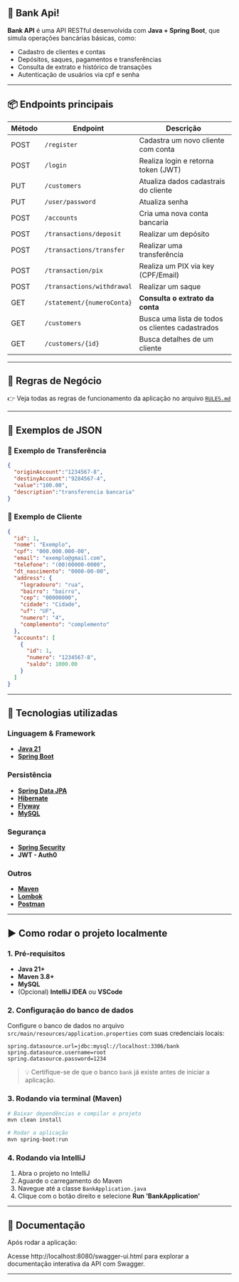 ## 🏦 Bank Api!

**Bank API** é uma API RESTful desenvolvida com **Java + Spring Boot**, que simula operações bancárias básicas, como:

- Cadastro de clientes e contas
- Depósitos, saques, pagamentos e transferências
- Consulta de extrato e histórico de transações
- Autenticação de usuários via cpf e senha

--- 
## 📦 Endpoints principais

| Método | Endpoint                   | Descrição                                       |
|--------|----------------------------|-------------------------------------------------|
| POST   | `/register`                | Cadastra um novo cliente com conta              |
| POST   | `/login`                   | Realiza login e retorna token (JWT)             |
| PUT    | `/customers`               | Atualiza dados cadastrais do cliente            |
| PUT    | `/user/password`           | Atualiza senha                                  |
| POST   | `/accounts`                | Cria uma nova conta bancaria                    |
| POST   | `/transactions/deposit`    | Realizar um depósito                            |
| POST   | `/transactions/transfer`   | Realizar uma transferência                      |
| POST   | `/transaction/pix`         | Realiza um PIX via key (CPF/Email)              |
| POST   | `/transactions/withdrawal` | Realizar um saque                               |
| GET    | `/statement/{numeroConta}` | **Consulta o extrato da conta**                 |
| GET    | `/customers`               | Busca uma lista de todos os clientes cadastrados |
| GET    | `/customers/{id}`          | Busca detalhes de um cliente                    |
---
## 📘 Regras de Negócio

👉 Veja todas as regras de funcionamento da aplicação no arquivo [`RULES.md`](./RULES.md)

--- 

## 📄 Exemplos de JSON
### 🔄 Exemplo de Transferência
```json
{
  "originAccount":"1234567-8",
  "destinyAccount":"9284567-4",
  "value":"100.00",
  "description":"transferencia bancaria"
}


```

### 🧑 Exemplo de Cliente
```json
{
  "id": 1,
  "nome": "Exemplo",
  "cpf": "000.000.000-00",
  "email": "exemplo@gmail.com",
  "telefone": "(00)00000-0000",
  "dt_nascimento": "0000-00-00",
  "address": {
    "logradouro": "rua",
    "bairro": "bairro",
    "cep": "00000000",
    "cidade": "Cidade",
    "uf": "UF",
    "numero": "4",
    "complemento": "complemento"
  },
  "accounts": [
    {
      "id": 1,
      "numero": "1234567-8",
      "saldo": 1000.00
    }
  ]
}
```
---
## 🚀 Tecnologias utilizadas

### Linguagem & Framework
- **[Java 21](https://www.oracle.com/java)**
- **[Spring Boot](https://spring.io/projects/spring-boot)**

### Persistência
- **[Spring Data JPA](https://spring.io/projects/spring-boot)**
- **[Hibernate](https://hibernate.org)**
- **[Flyway](https://flywaydb.org)**
- **[MySQL](https://www.mysql.com)**
### Segurança
- **[Spring Security](https://spring.io/projects/spring-boot)**
- **JWT - Auth0**
### Outros
- **[Maven](https://maven.apache.org)**
- **[Lombok](https://projectlombok.org)**
- **[Postman]()**
<!-- - **[Swagger (documentação)]()** -->


---
## ▶️ Como rodar o projeto localmente

### 1. Pré-requisitos

- **Java 21+**
- **Maven 3.8+**
- **MySQL**
- (Opcional) **IntelliJ IDEA** ou **VSCode**

### 2. Configuração do banco de dados

Configure o banco de dados no arquivo `src/main/resources/application.properties` com suas credenciais locais:

```properties
spring.datasource.url=jdbc:mysql://localhost:3306/bank
spring.datasource.username=root
spring.datasource.password=1234
```

> 💡 Certifique-se de que o banco `bank` já existe antes de iniciar a aplicação.

### 3. Rodando via terminal (Maven)

```bash
# Baixar dependências e compilar o projeto
mvn clean install

# Rodar a aplicação
mvn spring-boot:run
```

### 4. Rodando via IntelliJ

1. Abra o projeto no IntelliJ
2. Aguarde o carregamento do Maven
3. Navegue até a classe `BankApplication.java`
4. Clique com o botão direito e selecione **Run 'BankApplication'**



--- 

## 📄 Documentação

Após rodar a aplicação:

Acesse http://localhost:8080/swagger-ui.html para explorar a documentação interativa da API com Swagger.

--- 


